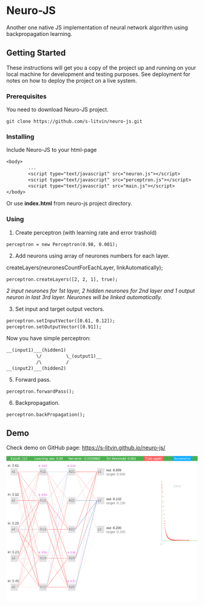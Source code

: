 

# Neuro-JS

Another one native JS implementation of neural network algorithm using backpropagation learning.


## Getting Started

These instructions will get you a copy of the project up and running on your local machine for development and testing purposes. See deployment for notes on how to deploy the project on a live system.

### Prerequisites

You need to download Neuro-JS project. 

```
git clone https://github.com/s-litvin/neuro-js.git
```

### Installing

Include Neuro-JS to your html-page

```
<body>
        ...
        <script type="text/javascript" src="neuron.js"></script>
        <script type="text/javascript" src="perceptron.js"></script>
        <script type="text/javascript" src="main.js"></script>
</body>
```

Or use **index.html** from neuro-js project directory.

### Using

1. Create perceptron (with learning rate and error trashold)
```
perceptron = new Perceptron(0.98, 0.001);
```

2. Add neurons using array of neurones numbers for each layer.

createLayers(neuronesCountForEachLayer, linkAutomatically);
```
perceptron.createLayers([2, 2, 1], true);
```
_2 input neurones for 1st layer, 2 hidden neurones for 2nd layer and 1 output neuron in last 3rd layer. Neurones will be linked automatically._


3. Set input and target output vectors.
```
perceptron.setInputVector([0.61, 0.12]);
perceptron.setOutputVector([0.91]);
```

Now you have simple perceptron:
``` 
__(input1)___(hidden1)
           \/         \_(output1)__
           /\         /
__(input2)___(hidden2)
```

5. Forward pass.
``` 
perceptron.forwardPass();
```

6. Backpropagation.
``` 
perceptron.backPropagation();
```


## Demo
Check demo on GitHub page: https://s-litvin.github.io/neuro-js/

![](https://raw.githubusercontent.com/s-litvin/neuro-js/master/preview.png)
 
